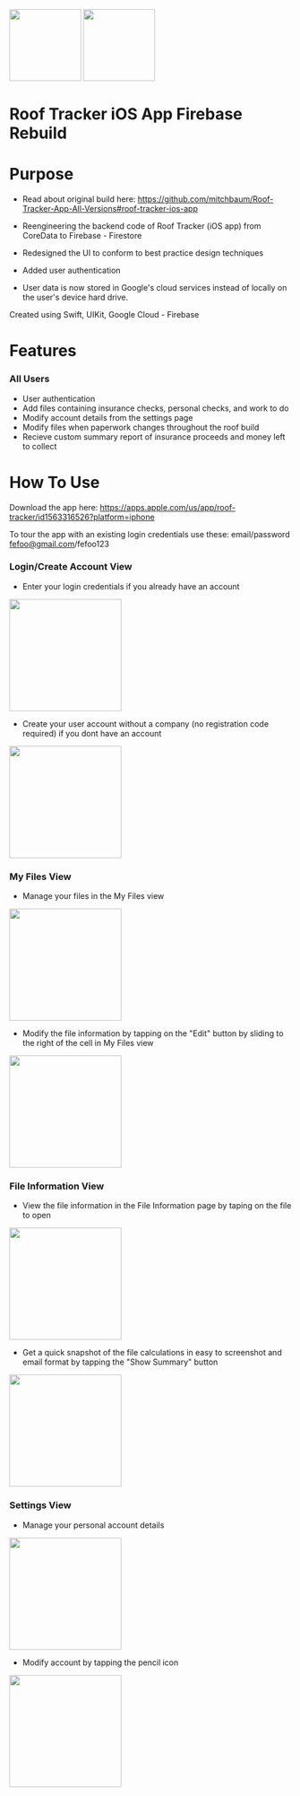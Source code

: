 <img src="https://user-images.githubusercontent.com/71997310/195221172-710718a8-58d2-4838-b756-76830053e84f.png" width="128"/>
<img src="https://user-images.githubusercontent.com/71997310/195443430-7f152b3c-24df-4e0f-ad29-21c5e555c12b.png" width="128"/>

# Roof Tracker iOS App Firebase Rebuild

# Purpose
- Read about original build here:  https://github.com/mitchbaum/Roof-Tracker-App-All-Versions#roof-tracker-ios-app

- Reengineering the backend code of Roof Tracker (iOS app) from CoreData to Firebase - Firestore 
- Redesigned the UI to conform to best practice design techniques
- Added user authentication
- User data is now stored in Google's cloud services instead of locally on the user's device hard drive.

Created using Swift, UIKit, Google Cloud - Firebase

# Features
### All Users
- User authentication
- Add files containing insurance checks, personal checks, and work to do 
- Modify account details from the settings page
- Modify files when paperwork changes throughout the roof build
- Recieve custom summary report of insurance proceeds and money left to collect

# How To Use
Download the app here: https://apps.apple.com/us/app/roof-tracker/id1563316526?platform=iphone

To tour the app with an existing login credentials use these: email/password fefoo@gmail.com/fefoo123

### Login/Create Account View
- Enter your login credentials if you already have an account 
<img src="https://user-images.githubusercontent.com/71997310/195224133-40e4742f-5e65-4204-bf33-c1a6f4133f52.png" width="200"/>

- Create your user account without a company (no registration code required) if you dont have an account
<img src="https://user-images.githubusercontent.com/71997310/195224387-bb1bb68b-00da-4708-b4f7-12f24dc3f5e7.PNG" width="200"/>

### My Files View
- Manage your files in the My Files view
<img src="https://user-images.githubusercontent.com/71997310/195224550-b2a3f427-7e14-4d66-a87b-876691b586c6.PNG" width="200"/>

- Modify the file information by tapping on the "Edit" button by sliding to the right of the cell in My Files view
<img src="https://user-images.githubusercontent.com/71997310/195224695-6ea03b5d-67f8-4c72-b947-953a66b9a58f.jpeg" width="200"/>

### File Information View
- View the file information in the File Information page by taping on the file to open
<img src="https://user-images.githubusercontent.com/71997310/195224579-c3a329a9-88e5-4f71-8a04-438781c50eed.PNG" width="200"/>

- Get a quick snapshot of the file calculations in easy to screenshot and email format by tapping the "Show Summary" button
<img src="https://user-images.githubusercontent.com/71997310/195224732-e69824cd-e5b6-444c-9d22-17da4e5aa019.PNG" width="200"/>

### Settings View
- Manage your personal account details 
<img src="https://user-images.githubusercontent.com/71997310/195224872-21a770c8-d69b-4e23-94c5-6aa0ea92adf2.PNG" width="200"/>

- Modify account by tapping the pencil icon
<img src="https://user-images.githubusercontent.com/71997310/195224927-028b53d1-d189-4bff-865c-2d0ef2f284cd.PNG" width="200"/>

